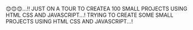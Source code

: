 😊😊😊...!!
JUST ON A TOUR TO CREATEA 100 SMALL PROJECTS USING HTML CSS AND JAVASCRIPT...!
TRYING TO CREATE SOME SMALL PROJECTS USING HTML CSS AND JAVASCRIPT...!
